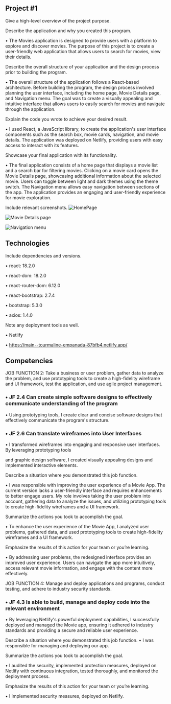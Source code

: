 ## Project #1

Give a high-level overview of the project purpose.

Describe the application and why you created this program.

•   The Movies application is designed to provide users with a platform to explore and discover movies. The purpose of this project is to create a user-friendly web application that allows users to search       for movies, view their details.

Describe the overall structure of your application and the design process prior to building the program.

• The overall structure of the application follows a React-based architecture. Before building the program, the design process involved planning the user interface, including the home page, Movie Details page, and Navigation menu. The goal was to create a visually appealing and intuitive interface that allows users to easily search for movies and navigate through the application.

Explain the code you wrote to achieve your desired result.

• I used React, a JavaScript library, to create the application's user interface components such as the search box, movie cards, navigation, and movie details. The application was deployed on Netlify, providing users with easy access to interact with its features.

Showcase your final application with its functionality.

• The final application consists of a home page that displays a movie list and a search bar for filtering movies. Clicking on a movie card opens the Movie Details page, showcasing additional information about the selected movie. Users can toggle between light and dark themes using the theme switch. The Navigation menu allows easy navigation between sections of the app. The application provides an engaging and user-friendly experience for movie exploration.

Include relevant screenshots.
![HomePage](https://github.com/Azebhaile/MyPortfolio/assets/92749895/93584b2e-cf15-49c9-893d-3c5e9b2efcc2)

![Movie Details page](https://github.com/Azebhaile/MyPortfolio/assets/92749895/155f2e0a-2c96-4925-a40f-b9fad40fcc35)

![Navigation menu](https://github.com/Azebhaile/MyPortfolio/assets/92749895/e19a8053-355d-4233-8eaa-fa90bbcb3b31)



## Technologies

Include dependencies and versions.

• react: 18.2.0

• react-dom: 18.2.0

• react-router-dom: 6.12.0

• react-bootstrap: 2.7.4

• bootstrap: 5.3.0

• axios: 1.4.0

Note any deployment tools as well.

• Netlify

• https://main--tourmaline-empanada-87bfb4.netlify.app/

## Competencies

JOB FUNCTION 2: Take a business or user problem,
gather data to analyze the problem, and use prototyping tools to
create a high-fidelity wireframe and UI framework, test the
application, and use agile project management.

### • JF 2.4 Can create simple software designs to effectively communicate understanding of the program

• Using prototyping tools, I create clear and concise software designs that effectively communicate the program's structure.

### • JF 2.6 Can translate wireframes into User Interfaces

• I transformed wireframes into engaging and responsive user interfaces. By leveraging prototyping tools

and graphic design software, I created visually appealing designs and implemented interactive elements.

Describe a situation where you demonstrated this job function.

• I was responsible with improving the user experience of a Movie App. The current version lacks a user-friendly interface and requires enhancements to better engage users. My role involves taking the user problem into account, gathering data to analyze the issues, and utilizing prototyping tools to create high-fidelity wireframes and a UI framework.

Summarize the actions you took to accomplish the goal.

• To enhance the user experience of the Movie App, I analyzed user problems, gathered data, and used prototyping tools to create high-fidelity wireframes and a UI framework.

Emphasize the results of this action for your team or you’re learning.

• By addressing user problems, the redesigned interface provides an improved user experience. Users can navigate the app more intuitively, access relevant movie information, and engage with the content more effectively.

JOB FUNCTION 4: Manage and deploy applications and programs, conduct testing, and adhere to industry security standards.

### • JF 4.3 Is able to build, manage and deploy code into the relevant environment

• By leveraging Netlify's powerful deployment capabilities, I successfully deployed and managed the Movie app, ensuring it adhered to industry standards and providing a secure and reliable user experience.

Describe a situation where you demonstrated this job function.
• I was responsible for managing and deploying our app.

Summarize the actions you took to accomplish the goal.

• I audited the security, implemented protection measures, deployed on Netlify with continuous integration, tested thoroughly, and monitored the deployment process.

Emphasize the results of this action for your team or you’re learning.

• I implemented security measures, deployed on Netlify.
